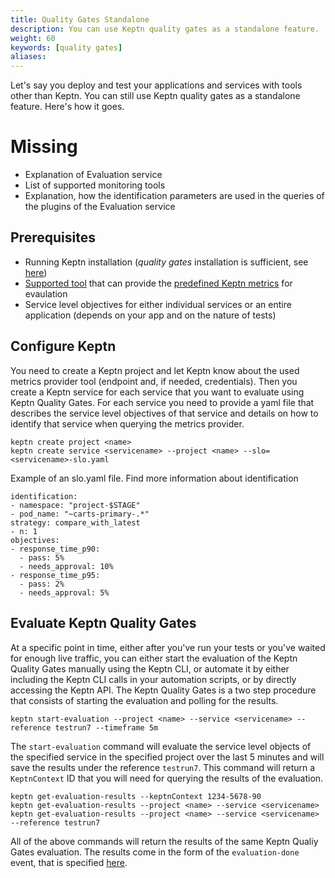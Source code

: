 ```yaml
---
title: Quality Gates Standalone
description: You can use Keptn quality gates as a standalone feature.
weight: 60
keywords: [quality gates]
aliases:
---
```


Let's say you deploy and test your applications and services with tools other than Keptn. You can still use Keptn quality gates as a standalone feature. Here's how it goes.

# Missing
- Explanation of Evaluation service
- List of supported monitoring tools
- Explanation, how the identification parameters are used in the queries of the plugins of the Evaluation service

## Prerequisites

- Running Keptn installation (_quality gates_ installation is sufficient, see [here](../../installation/setup-keptn))
- [Supported tool]() that can provide the [predefined Keptn metrics](../../reference/metrics/) for evaulation
- Service level objectives for either individual services or an entire application (depends on your app and on the nature of tests)

## Configure Keptn

You need to create a Keptn project and let Keptn know about the used metrics provider tool (endpoint and, if needed, credentials). Then you create a Keptn service for each service that you want to evaluate using Keptn Quality Gates. For each service you need to provide a yaml file that describes the service level objectives of that service and details on how to identify that service when querying the metrics provider.

```
keptn create project <name>
keptn create service <servicename> --project <name> --slo=<servicename>-slo.yaml
```

Example of an slo.yaml file. Find more information about identification
```
identification:
- namespace: "project-$STAGE"
- pod_name: "~carts-primary-.*"
strategy: compare_with_latest
- n: 1
objectives:
- response_time_p90:
  - pass: 5%
  - needs_approval: 10%
- response_time_p95:
  - pass: 2%
  - needs_approval: 5%
``` 

## Evaluate Keptn Quality Gates

At a specific point in time, either after you've run your tests or you've waited for enough live traffic, you can either start the evaluation of the Keptn Quality Gates manually using the Keptn CLI, or automate it by either including the Keptn CLI calls in your automation scripts, or by directly accessing the Keptn API. The Keptn Quality Gates is a two step procedure that consists of starting the evaluation and polling for the results.

```
keptn start-evaluation --project <name> --service <servicename> --reference testrun7 --timeframe 5m
```

The `start-evaluation` command will evaluate the service level objects of the specified service in the specified project over the last 5 minutes and will save the results under the reference `testrun7`. This command will return a `KeptnContext` ID that you will need for querying the results of the evaluation.

```
keptn get-evaluation-results --keptnContext 1234-5678-90
keptn get-evaluation-results --project <name> --service <servicename>
keptn get-evaluation-results --project <name> --service <servicename> --reference testrun7
```

All of the above commands will return the results of the same Keptn Qualiy Gates evaluation. The results come in the form of the `evaluation-done` event, that is specified [here](https://github.com/keptn/keptn/blob/master/specification/cloudevents.md#evaluation-done).
